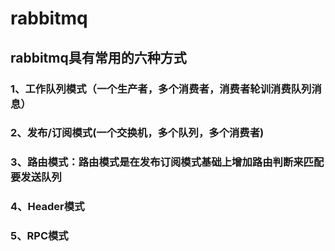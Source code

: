 # rabbitmq
## rabbitmq具有常用的六种方式
### 1、工作队列模式（一个生产者，多个消费者，消费者轮训消费队列消息）
### 2、发布/订阅模式(一个交换机，多个队列，多个消费者)
### 3、路由模式：路由模式是在发布订阅模式基础上增加路由判断来匹配要发送队列
### 4、Header模式
### 5、RPC模式
